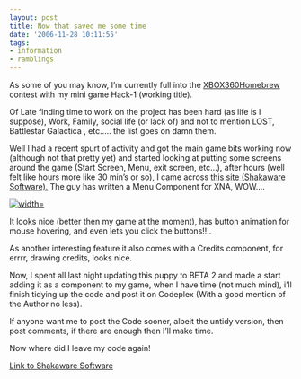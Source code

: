 ```yaml
---
layout: post
title: Now that saved me some time
date: '2006-11-28 10:11:55'
tags:
- information
- ramblings
---
```


As some of you may know, I’m currently full into the [XBOX360Homebrew](http://xbox360homebrew.com/default) contest with my mini game Hack-1 (working title).

Of Late finding time to work on the project has been hard (as life is I suppose), Work, Family, social life (or lack of) and not to mention LOST, Battlestar Galactica , etc….. the list goes on damn them.

Well I had a recent spurt of activity and got the main game bits working now (although not that pretty yet) and started looking at putting some screens around the game (Start Screen, Menu, exit screen, etc…), after hours (well felt like hours more like 30 min’s or so), I came across [this site (Shakaware Software).](http://www.shakaware.com/ "Shakaware Software")  The guy has written a Menu Component for XNA, WOW….

[![ width=](http://tk2.storage.msn.com/x1pb4lnKEHD-4CJQOyvlqmI51Rc6D1cW51ePdeTP68-sLB-T-oz4rahMAvwzmOZ5UmZWtptMStOL5Sl0RdKXn_amLlIFo_bOEwkutG-Xa9mFuMCFTidd0xjtka2zCLiTDhLsJLcJyaiQOd25TGi1v6bfw)](http://tk2.storage.msn.com/x1pb4lnKEHD-4CJQOyvlqmI51Rc6D1cW51ePdeTP68-sLDw9X5Cn66tN0PY2CzRkCehuyJn9XceJ5Ma9-nMgx8pKUHGqmaCCnx49PYxhdnJFkE5gnxAy0RBYg1WWBwAStBqCK7AnFQpSTgjSCnmb_cW0w)

It looks nice (better then my game at the moment), has button animation for mouse hovering, and even lets you click the buttons!!!.

As another interesting feature it also comes with a Credits component, for errrr, drawing credits, looks nice.

Now, I spent all last night updating this puppy to BETA 2 and made a start adding it as a component to my game, when I have time (not much mind), i’ll finish tidying up the code and post it on Codeplex (With a good mention of the Author no less).

If anyone want me to post the Code sooner, albeit the untidy version, then post comments, if there are enough then I’ll make time.

Now where did I leave my code again!

[Link to Shakaware Software](http://www.shakaware.com/)

